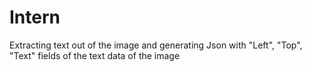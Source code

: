 # Intern

Extracting text out of the image and generating Json with "Left", "Top", "Text" fields of the text data of the image
